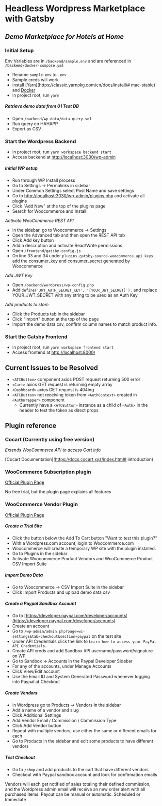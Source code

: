 # Headless Wordpress Marketplace with Gatsby
## _Demo Marketplace for Hotels at Home_

### Initial Setup
Env Variables are in `/backend/sample.env` and are referenced in `/backend/docker-compose.yml`

- Rename `sample.env` to `.env`
- Sample creds will work
- Install [Yarn](https://classic.yarnpkg.com/en/docs/install/# mac-stable) and [Docker](https://docs.docker.com/install/)
- In project root, run `yarn`

##### _Retrieve demo data from 01 Test DB_
- Open `/backend/wp-data/data-query.sql`
- Run query on HAHAPP
- Export as CSV

### Start the Wordpress Backend
- In project root, run `yarn workspace backend start`
- Access backend at [http://localhost:3030/wp-admin](http://localhost:3030/wp-admin)

##### _Initial WP setup_
- Run through WP Install process
- Go to Settings -> Permalinks in sidebar
- Under Common Settings select Post Name and save settings
- Go to [http://localhost:3030/wp-admin/plugins.php](http://localhost:3030/wp-admin/plugins.php) and activate all plugins
- Click "Add New" at the top of the plugins page
- Search for Woocommerce and Install

_Activate WooCommerce REST API_

- In the sidebar, go to Woocommerce -> Settings
- Open the Advanced tab and then open the REST API tab
- Click Add key button
- Add a description and activate Read/Write permissions
- Open `/frontend/gatsby-config.js`
- On line 33 and 34 under `plugins.gatsby-source-woocommerce.api_keys` add the consumer\_key and consumer\_secret generated by Woocommerce

_Add JWT Key_

- Open `/backend/wordpress/wp-config.php`
- Add `define('JWT_AUTH_SECRET_KEY', '[YOUR_JWT_SECRET]');` and replace YOUR\_JWT\_SECRET with any string to be used as an Auth Key

_Add products to store_

- Click the Products tab in the sidebar
- Click "Import" button at the top of the page
- Import the demo data csv, confirm column names to match product info.

### Start the Gatsby Frontend
- In project root, run `yarn workspace frontend start`
- Access frontend at [http://localhost:8000/](http://localhost:8000/)

## Current Issues to be Resolved

- `<ATCButton>` component axios POST request returning 500 error
- `<Cart>` axios GET request is returning empty array
- `<Dashboard>` axios GET request is 404ing
- `<ATCButton>` not receiving token from `<AuthContext>` created in `<AuthWrapper>` component
    - Currently have a `<ATCButton>` instance as a child of `<Auth>` in the header to test the token as direct props

## Plugin reference
### Cocart (Currently using free version)
_Extends WooCommerce API to access Cart info_

[Cocart Documentation](https://docs.cocart.xyz/index.html# introduction)

### WooCommerce Subscription plugin
[Official Plugin Page](https://woocommerce.com/products/woocommerce-subscriptions/)

No free trial, but the plugin page explains all features

### WooCommerce Vendor Plugin
[Official Plugin Page](https://woocommerce.com/products/product-vendors/)

##### _Create a Trial Site_

- Click the button below the Add To Cart button "Want to test this plugin?"
- With a Wordpress.com account, login to Woocommerce.com
- Woocommerce will create a temporary WP site with the plugin installed.
- Go to Plugins in the sidebar
- Activate Woocommerce Product Vendors and WooCommerce Product CSV Import Suite

##### _Import Demo Data_

- Go to Woocommerce -> CSV Import Suite in the sidebar
- Click Import Products and upload demo data csv

##### _Create a Paypal Sandbox Account_
- Go to [https://developer.paypal.com/developer/accounts](https://developer.paypal.com/developer/accounts)
- Create an account
- Go to `/wp-admin/admin.php?page=wc-settings&tab=checkout&section=paypal` on the test site
- Under API Credentials click the link to `Learn how to access your PayPal API Credentials.`
- Create API creds and add Sandbox API username/password/signature on WP.
- Go to Sandbox -> Accounts in the Paypal Developer Sidebar
- For any of the accounts, under Manage Accounts
- Click View/Edit account
- Use the Email ID and System Generated Password whenever logging into Paypal at Checkout 

##### _Create Vendors_
- In Wordpress go to Products -> Vendors in the sidebar
- Add a name of a vendor and slug
- Click Additional Settings
- Add Vendor Email / Commission / Commission Type 
- Click Add Vendor button
- Repeat with multiple vendors, use either the same or different emails for each
- Go to Products in the sidebar and edit some products to have different vendors

##### _Test Checkout_
- Go to `/shop` and add products to the cart that have different vendors
- Checkout with Paypal sandbox account and look for confirmation emails

Vendors will each get notified of sales totaling their defined commission, and the Wordpress admin email will receive an new order alert with all purchased items. Payout can be manual or automatic. Scheduled or Immediate